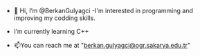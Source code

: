 - 👋 Hi, I’m @BerkanGulyagci
-I'm interested in programming and improving my codding skills.
-  I’m currently learning C++
  
- 📫You can reach me at "berkan.gulyagci@ogr.sakarya.edu.tr"

